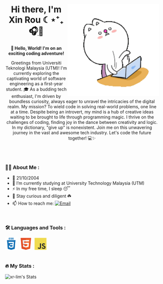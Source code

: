 <div align="center">
  <img align="right" alt="Waving" width="300px" height:"200px" src="https://github.com/xr-lim/xr-lim/blob/main/monitors-typing.gif">

  # Hi there, I'm Xin Rou ☾⋆⁺₊🎧ִ໋🌷

  **🚀 Hello, World! I'm on an exciting coding adventure!**

  Greetings from Universiti Teknologi Malaysia (UTM)! I'm currently exploring the captivating world of software engineering as a first-year student. 🎓 As a budding tech enthusiast, I'm driven by boundless curiosity, always eager to unravel the intricacies of the digital realm. My mission? To wield code in solving real-world problems, one line at a time. Despite being an introvert, my mind is a hub of creative ideas waiting to be brought to life through programming magic. I thrive on the challenges of coding, finding joy in the dance between creativity and logic. In my dictionary, "give up" is nonexistent. Join me on this unwavering journey in the vast and awesome tech industry. Let's code the future together! 💻✨
</div>

<br>
<br>



### :woman_technologist: About Me :
- 📆 21/10/2004
- 👯 I’m currently studying at University Technology Malaysia (UTM)
- ⚡ In my free time, I sleep 😴
- 💬 Stay curious and diligent ☘️
- 📫 How to reach me: <a href="mailto:xinroulim@graduate.utm.my" target="_blank"><img alt="Email" src="https://img.shields.io/badge/-xinroulim@graduate.utm.my-c14438?style=flat-square&logo=Gmail&logoColor=white&link=mailto:xinroulim@graduate.utm.my.com"></a>

<br>



### :hammer_and_wrench: Languages and Tools :
<div>
  <img src="https://github.com/devicons/devicon/blob/master/icons/css3/css3-plain-wordmark.svg"  title="CSS3" alt="CSS" width="40" height="40"/>&nbsp;
  <img src="https://github.com/devicons/devicon/blob/master/icons/html5/html5-original.svg" title="HTML5" alt="HTML" width="40" height="40"/>&nbsp;
  <img src="https://raw.githubusercontent.com/devicons/devicon/master/icons/javascript/javascript-original.svg" title="Javascript" **alt="Javascript" width="40" height="40"/>&nbsp;

</div>

<br>

### :fire: My Stats :
![xr-lim's Stats](https://github-readme-stats.vercel.app/api?username=xr-lim&theme=default&show_icons=true&hide_border=false&count_private=true)
